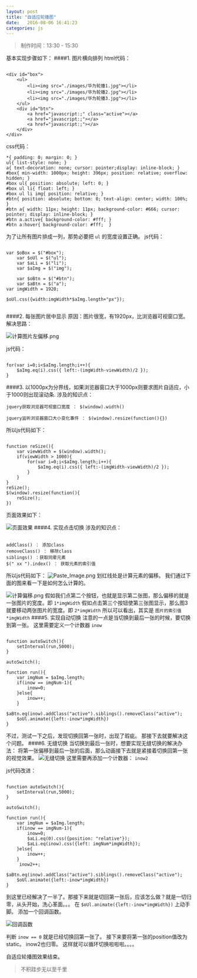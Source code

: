 ```yaml
---
layout: post
title: "自适应轮播图"
date:   2016-08-06 16:41:23
categories: js
---
```


> 制作时间：13:30 - 15:30

基本实现步骤如下：
####1. 图片横向排列
  html代码：

```

<div id="box">
	<ul>
		<li><img src="./images/华为轮播1.jpg"></li>
		<li><img src="./images/华为轮播2.jpg"></li>
		<li><img src="./images/华为轮播3.jpg"></li>
	</ul>
	<div id="btn">
		<a href="javascript:;" class="active"></a>
		<a href="javascript:;"></a>
		<a href="javascript:;"></a>
	</div>
</div>
```

css代码：

```
*{ padding: 0; margin: 0; }
ul{ list-style: none; }
a{ text-decoration: none; cursor: pointer;display: inline-block; }
#box{ min-width: 1000px; height: 396px; position: relative; overflow: hidden; }
#box ul{ position: absolute; left: 0; }
#box ul li{ float: left; }
#box ul li img{ position: relative; }
#btn{ position: absolute; bottom: 0; text-align: center; width: 100%; }
#btn a{ width: 11px; height: 11px; background-color: #666; cursor: pointer; display: inline-block; }
#btn a.active{ background-color: #fff; }
#btn a:hover{ background-color: #fff;  }

```

为了让所有图片排成一列，那势必要把  `ul`  的宽度设置正确。
js代码：

```

var $oBox = $("#box");
	var $oUl = $("ul");
	var $aLi = $("li");
	var $aImg = $("img");

	var $oBtn = $("#btn");
	var $aBtn = $("a");
var imgWidth = 1920;

$oUl.css({width:imgWidth*$aImg.length+"px"});


```

####2. 每张图片居中显示
原因：图片很宽，有1920px，比浏览器可视窗口宽。
解决思路：

![计算图片左偏移.png](http://upload-images.jianshu.io/upload_images/2376873-c02958dcf80ed6c9.png?imageMogr2/auto-orient/strip%7CimageView2/2/w/1240)

js代码：

```

for(var i=0;i<$aImg.length;i++){
	$aImg.eq(i).css({ left:-(imgWidth-viewWidth)/2 });
}
```

####3. 以1000px为分界线，如果浏览器窗口大于1000px则要求图片自适应，小于1000则出现滚动条.
涉及的知识点：

```
jquery获取浏览器可视窗口宽度 ： $(window).width()

jquery监听浏览器窗口大小变化事件 ： $(window).resize(function(){})
```

所以js代码如下：

```

function reSize(){
	var viewWidth = $(window).width();
	if(viewWidth > 1000){
		for(var i=0;i<$aImg.length;i++){
			$aImg.eq(i).css({ left:-(imgWidth-viewWidth)/2 });
		}
	}
}
reSize();
$(window).resize(function(){
	reSize();
})
```

页面效果如下：

![页面效果](http://upload-images.jianshu.io/upload_images/2376873-7a99d74b74f8737b.png?imageMogr2/auto-orient/strip%7CimageView2/2/w/1240)
####4. 实现点击切换
涉及的知识点：

```

addClass() ： 添加class
removeClass() ： 移除class
siblings() ：获取同辈元素
$(" xx ").index() ： 获取元素的索引值
```

所以js代码如下：
![Paste_Image.png](http://upload-images.jianshu.io/upload_images/2376873-1901105ef4d36678.png?imageMogr2/auto-orient/strip%7CimageView2/2/w/1240)
划红线处是计算元素的偏移。
我们通过下面的图来看一下是如何怎么计算的。

![计算偏移.png](http://upload-images.jianshu.io/upload_images/2376873-a6ba3314ce0997cc.png?imageMogr2/auto-orient/strip%7CimageView2/2/w/1240)
假如我们点第二个按钮，也就是显示第二张图，那么偏移的就是一张图片的宽度。即  `1*imgWidth`
假如点击第三个按钮使第三张图显示，那么图3就要移动两张图片的宽度。即 `2*imgWidth`
所以可以看出，其实是  `图片的索引值*imgWidth`
####5. 实现自动切换
注意的一点是当切换到最后一张的时候，要切换到第一张。
这里需要定义一个计数器 `inow`

```

function autoSwitch(){
	setInterval(run,5000);
}

autoSwitch();

function run(){
    var imgNum = $aImg.length;
	if(inow == imgNum-1){
		inow=0;
    }else{
		inow++;
	}
    $aBtn.eq(inow).addClass("active").siblings().removeClass("active");
	$oUl.animate({left:-inow*imgWidth})
}
```

不过，测试一下之后，发现切换回第一张时，出现了瑕疵。
那接下去就要解决这个问题。
####6. 无缝切换
当切换到最后一张时，想要实现无缝切换的解决办法：
将第一张偏移到最后一张的后面，那么动画接下去就是紧接着切换回第一张的视觉效果。
![无缝切换](http://upload-images.jianshu.io/upload_images/2376873-e14ab38d22d702ed.png?imageMogr2/auto-orient/strip%7CimageView2/2/w/1240)
这里需要再添加一个计数器： `inow2`

js代码改进：

```

function autoSwitch(){
	setInterval(run,5000);
}

autoSwitch();

function run(){
    var imgNum = $aImg.length;
	if(inow == imgNum-1){
		inow=0;
        $aLi.eq(0).css({position: "relative"});
		$aLi.eq(inow).css({left: imgNum*imgWidth});
    }else{
		inow++;
	}
     inow2++;
    $aBtn.eq(inow).addClass("active").siblings().removeClass("active");
	$oUl.animate({left:-inow*imgWidth})
}
```

到这里已经解决了一半了。那接下来就是切回第一张后，应该怎么做？就是一切归零，从头开始，洗心革面。。。
在 `$oUl.animate({left:-inow*imgWidth})` 上动手脚。
添加一个回调函数。


![回调函数](http://upload-images.jianshu.io/upload_images/2376873-9cee5396821760f7.png?imageMogr2/auto-orient/strip%7CimageView2/2/w/1240)

判断 `inow == 0` 就是已经切换回第一张了。
接下来要将第一张的position值改为static。
inow2也归零。
这样就可以循环切换啦啦啦。。。。

自适应轮播图效果结束。



>不积跬步无以至千里